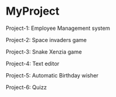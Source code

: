 # MyProject
Project-1: Employee Management system

Project-2: Space invaders game

Project-3: Snake Xenzia game

Project-4: Text editor

Project-5: Automatic Birthday wisher

Project-6: Quizz

